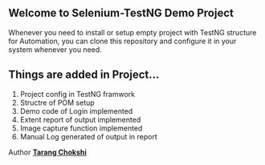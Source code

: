 ## Welcome to Selenium-TestNG Demo Project 


Whenever you need to install or setup empty project with TestNG structure for Automation, you can clone this repository and configure it in your system whenever you need. 

## Things are added in Project...

1. Project config in TestNG framwork
2. Structre of POM setup
3. Demo code of Login implemented
4. Extent report of output implemented
5. Image capture function implemented
6. Manual Log generated of output in report

Author **[Tarang Chokshi](www.tarangchokshi.in)**
